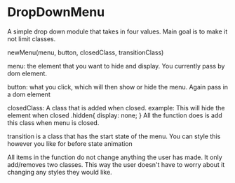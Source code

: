 # DropDownMenu
A simple drop down module that takes in four values. Main goal is to make it 
not limit classes.

newMenu(menu, button, closedClass, transitionClass)

menu: the element that you want to hide and display. You currently pass by
dom element.

button: what you click, which will then show or hide the menu. Again pass
in a dom element

closedClass: A class that is added when closed. 
  example: This will hide the element when closed
  .hidden{
    display: none;
  }
  All the function does is add this class when menu is closed.

transition is a class that has the start state of the menu. 
  You can style this however you like for before state animation


All items in the function do not change anything the user has made.
It only add/removes two classes. This way the user doesn't have to worry
about it changing any styles they would like.